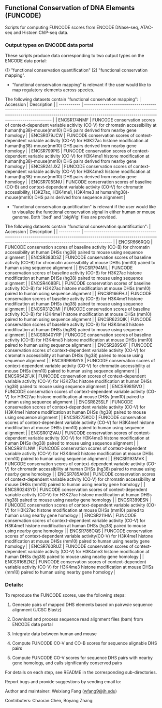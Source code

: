 ## Functional Conservation of DNA Elements (FUNCODE)

Scripts for computing FUNCODE scores from ENCODE DNase-seq, ATAC-seq and Histoen ChIP-seq data.

### Output types on ENCODE data portal
These scripts produce data corresponding to two output types on the ENCODE data portal:

(1) "functional conservation quantification"
(2) "functional conservation mapping".

- "functional conservation mapping" is relevant if the user would like to map regulatory elements across species.

The following datasets contain "functional conservation mapping":
| Accession   | Description                                                                                                                                                                                                               |
| ----------- | ------------------------------------------------------------------------------------------------------------------------------------------------------------------------------------------------------------------------- |
| ENCSR174NMF | FUNCODE conservation scores of context-dependent variable acitivity (CO-V) for chromatin accessibility at human(hg38)-mouse(mm10) DHS pairs derived from nearby gene homology                                             |
| ENCSR079JCW | FUNCODE conservation scores of context-dependent variable acitivity (CO-V) for H3K27ac histone modification at human(hg38)-mouse(mm10) DHS pairs derived from nearby gene homology                                        |
| ENCSR799PIS | FUNCODE conservation scores of context-dependent variable acitivity (CO-V) for H3K4me1 histone modification at human(hg38)-mouse(mm10) DHS pairs derived from nearby gene homology                                        |
| ENCSR241JXZ | FUNCODE conservation scores of context-dependent variable acitivity (CO-V) for H3K4me3 histone modification at human(hg38)-mouse(mm10) DHS pairs derived from nearby gene homology                                        |
| ENCSR705SNU | FUNCODE conservation scores of baseline (CO-B) and context-dependent variable activity (CO-V) for chromatin accessibility, H3K27ac, H3K4me1, H3K4me3 at human(hg38)-mouse(mm10) DHS pairs derived from sequence alignment |


- "functional conservation quantification" is relevant if the user would like to visualize the functional conservation signal in either human or mouse genome. Both '.bed' and '.bigWig' files are provided.

The following datasets contain "functional conservation quantification":
| Accession   | Description                                                                                                                                                                |
| ----------- | -------------------------------------------------------------------------------------------------------------------------------------------------------------------------- |
| ENCSR666RQQ | FUNCODE conservation scores of baseline activity (CO-B) for chromatin accessibility at human DHSs (hg38) paired to mouse using sequence alignment                          |
| ENCSR383DSZ | FUNCODE conservation scores of baseline activity (CO-B) for chromatin accessibility at mouse DHSs (mm10) paired to human using sequence alignment                          |
| ENCSR794MIL | FUNCODE conservation scores of baseline activity (CO-B) for H3K27ac histone modification at human DHSs (hg38) paired to mouse using sequence alignment                     |
| ENCSR468BFL | FUNCODE conservation scores of baseline activity (CO-B) for H3K27ac histone modification at mouse DHSs (mm10) paired to human using sequence alignment                     |
| ENCSR166FHJ | FUNCODE conservation scores of baseline activity (CO-B) for H3K4me1 histone modification at human DHSs (hg38) paired to mouse using sequence alignment                     |
| ENCSR312OMI | FUNCODE conservation scores of baseline activity (CO-B) for H3K4me1 histone modification at mouse DHSs (mm10) paired to human using sequence alignment                     |
| ENCSR623QIK | FUNCODE conservation scores of baseline activity (CO-B) for H3K4me3 histone modification at human DHSs (hg38) paired to mouse using sequence alignment                     |
| ENCSR840YRP | FUNCODE conservation scores of baseline activity (CO-B) for H3K4me3 histone modification at mouse DHSs (mm10) paired to human using sequence alignment                     |
| ENCSR289SXF | FUNCODE conservation scores of context-dependent variable activity (CO-V) for chromatin accessibility at human DHSs (hg38) paired to mouse using sequence alignment        |
| ENCSR989MYS | FUNCODE conservation scores of context-dependent variable activity (CO-V) for chromatin accessibility at mouse DHSs (mm10) paired to human using sequence alignment        |
| ENCSR542FJK | FUNCODE conservation scores of context-dependent variable activity (CO-V) for H3K27ac histone modification at human DHSs (hg38) paired to mouse using sequence alignment   |
| ENCSR981BVO | FUNCODE conservation scores of context-dependent variable activity (CO-V) for H3K27ac histone modification at mouse DHSs (mm10) paired to human using sequence alignment   |
| ENCSR825SLF | FUNCODE conservation scores of context-dependent variable activity (CO-V) for H3K4me1 histone modification at human DHSs (hg38) paired to mouse using sequence alignment   |
| ENCSR275KOD | FUNCODE conservation scores of context-dependent variable activity (CO-V) for H3K4me1 histone modification at mouse DHSs (mm10) paired to human using sequence alignment   |
| ENCSR012VAU | FUNCODE conservation scores of context-dependent variable activity (CO-V) for H3K4me3 histone modification at human DHSs (hg38) paired to mouse using sequence alignment   |
| ENCSR811LNW | FUNCODE conservation scores of context-dependent variable activity (CO-V) for H3K4me3 histone modification at mouse DHSs (mm10) paired to human using sequence alignment   |
| ENCSR193MVK | FUNCODE conservation scores of context-dependent variable activity (CO-V) for chromatin accessibility at human DHSs (hg38) paired to mouse using nearby gene homology      |
| ENCSR785AKM | FUNCODE conservation scores of context-dependent variable activity (CO-V) for chromatin accessibility at mouse DHSs (mm10) paired to human using nearby gene homology      |
| ENCSR024SYD | FUNCODE conservation scores of context-dependent variable activity (CO-V) for H3K27ac histone modification at human DHSs (hg38) paired to mouse using nearby gene homology |
| ENCSR389ESN | FUNCODE conservation scores of context-dependent variable activity (CO-V) for H3K27ac histone modification at mouse DHSs (mm10) paired to human using nearby gene homology |
| ENCSR211HIA | FUNCODE conservation scores of context-dependent variable activity (CO-V) for H3K4me1 histone modification at human DHSs (hg38) paired to mouse using nearby gene homology |
| ENCSR786OQS | FUNCODE conservation scores of context-dependent variable activity(CO-V) for H3K4me1 histone modification at mouse DHSs (mm10) paired to human using nearby gene homology  |
| ENCSR760RUZ | FUNCODE conservation scores of context-dependent variable activity (CO-V) for H3K4me3 histone modification at human DHSs (hg38) paired to mouse using nearby gene homology |
| ENCSR168ZNZ | FUNCODE conservation scores of context-dependent variable activity (CO-V) for H3K4me3 histone modification at mouse DHSs (mm10) paired to human using nearby gene homology |


### Details:
To reproduce the FUNCODE scores, use the following steps:

1. Generate pairs of mapped DHS elements based on pairwsie sequence alignment (UCSC Blastz)

2. Download and process sequence read alignment files (bam) from ENCODE data portal

3. Integrate data between human and mouse

4. Compute FUNCODE CO-V and CO-B scores for sequence alignable DHS pairs

5. Compute FUNCODE CO-V scores for sequence DHS pairs with nearby gene homology, and calls significantly conserved pairs

For details on each step, see README in the corresponding sub-directories.

Report bugs and provide suggestions by sending email to:

Author and maintainer: Weixiang Fang (wfang9@jh.edu)

Contributers: Chaoran Chen, Boyang Zhang
